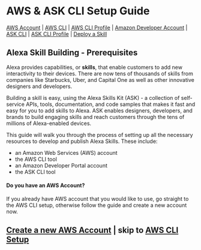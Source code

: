 # AWS & ASK CLI Setup Guide
[AWS Account](new-aws-account.md) | [AWS CLI](aws-cli-setup-intro.md) | [AWS CLI Profile](aws-cli-setup-profile.md) | [Amazon Developer Account](dev-portal-intro.md) | [ASK CLI](ask-cli-setup-intro.md) | [ASK CLI Profile](ask-cli-setup-profile.md) | [Deploy a Skill](deploy-sample-skill.md)



## Alexa Skill Building - Prerequisites

Alexa provides capabilities, or **skills**, that enable customers to add new interactivity to their devices. There are now tens of thousands of skills from companies like Starbucks, Uber, and Capital One as well as other innovative designers and developers.

Building a skill is easy, using the Alexa Skills Kit (ASK) - a collection of self-service APIs, tools, documentation, and code samples that makes it fast and easy for you to add skills to Alexa. ASK enables designers, developers, and brands to build engaging skills and reach customers through the tens of millions of Alexa-enabled devices. 

This guide will walk you through the process of setting up all the necessary resources to develop and publish Alexa Skills. These include:

* an Amazon Web Services (AWS) account
* the AWS CLI tool
* an Amazon Developer Portal account
* the ASK CLI tool



#### Do you have an AWS Account?

If you already have AWS account that you would like to use, go straight to the AWS CLI setup, otherwise follow the guide and create a new account now. 


 ## [Create a new AWS Account](new-aws-account.md) | skip to [AWS CLI Setup](aws-cli-setup-intro.md)
